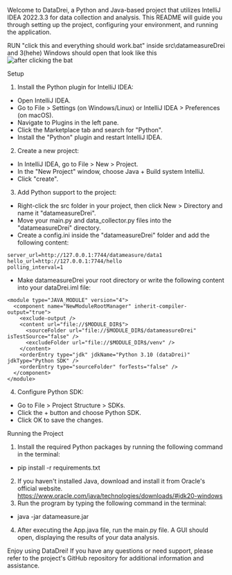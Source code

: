 Welcome to DataDrei, a Python and Java-based project that utilizes IntelliJ IDEA 2022.3.3 for data collection and analysis. This README will guide you through setting up the project, configuring your environment, and running the application.

RUN "click this and everything should work.bat" inside src\datameasureDrei and 3(hehe) Windows should open that look like this   
![after clicking the bat](https://i.gyazo.com/thumb/1200/81adbee9b69136ec684a9e5ae19aa0e9.png)


Setup
1. Install the Python plugin for IntelliJ IDEA:
+ Open IntelliJ IDEA.
+ Go to File > Settings (on Windows/Linux) or IntelliJ IDEA > Preferences (on macOS).
+ Navigate to Plugins in the left pane.
+ Click the Marketplace tab and search for "Python".
+ Install the "Python" plugin and restart IntelliJ IDEA.

2. Create a new project:
+ In IntelliJ IDEA, go to File > New > Project.
+ In the "New Project" window, choose Java + Build system IntelliJ.
+ Click "create".

3. Add Python support to the project:
+ Right-click the src folder in your project, then click New > Directory and name it "datameasureDrei".
+ Move your main.py and data_collector.py files into the "datameasureDrei" directory.
+ Create a config.ini inside the "datameasureDrei" folder and add the following content:
```[settings]
server_url=http://127.0.0.1:7744/datameasure/data1
hello_url=http://127.0.0.1:7744/hello
polling_interval=1
```
+ Make datameasureDrei your root directory or write the following content into your dataDrei.iml file:
```<?xml version="1.0" encoding="UTF-8"?>
<module type="JAVA_MODULE" version="4">
  <component name="NewModuleRootManager" inherit-compiler-output="true">
    <exclude-output />
    <content url="file://$MODULE_DIR$">
      <sourceFolder url="file://$MODULE_DIR$/datameasureDrei" isTestSource="false" />
      <excludeFolder url="file://$MODULE_DIR$/venv" />
    </content>
    <orderEntry type="jdk" jdkName="Python 3.10 (dataDrei)" jdkType="Python SDK" />
    <orderEntry type="sourceFolder" forTests="false" />
  </component>
</module>
```

4. Configure Python SDK:
+ Go to File > Project Structure > SDKs.
+ Click the + button and choose Python SDK.
+ Click OK to save the changes.

Running the Project

1. Install the required Python packages by running the following command in the terminal:
+ pip install -r requirements.txt

2. If you haven't installed Java, download and install it from Oracle's official website.  https://www.oracle.com/java/technologies/downloads/#jdk20-windows
3. Run the program by typing the following command in the terminal:
+ java -jar datameasure.jar
4. After executing the App.java file, run the main.py file. A GUI should open, displaying the results of your data analysis.

Enjoy using DataDrei! If you have any questions or need support, please refer to the project's GitHub repository for additional information and assistance.


